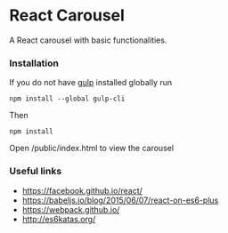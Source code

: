 # React Carousel

A React carousel with basic functionalities.
### Installation

If you do not have [gulp](https://github.com/gulpjs/gulp/blob/master/docs/getting-started.md) installed globally run

    npm install --global gulp-cli

Then    

    npm install

Open /public/index.html to view the carousel


### Useful links

- https://facebook.github.io/react/
- https://babeljs.io/blog/2015/06/07/react-on-es6-plus
- https://webpack.github.io/
- http://es6katas.org/    
